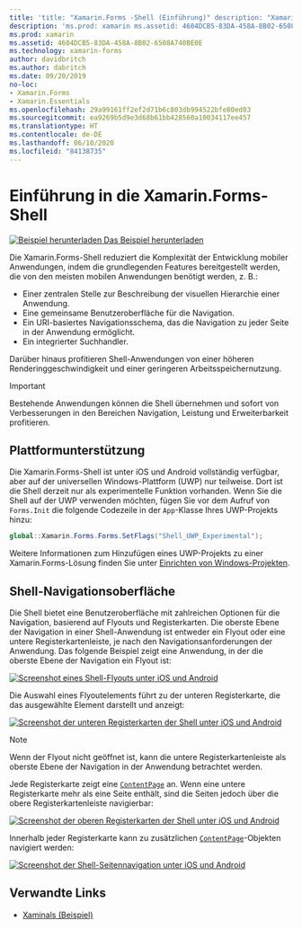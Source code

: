 ```yaml
---
title: 'title: "Xamarin.Forms -Shell (Einführung)" description: "Xamarin.Forms -Shell verfügt über die wichtigsten Features, die von den meisten Anwendungen benötigt werden, z. B. eine gemeinsame Benutzeroberfläche für die Navigation, ein URI-basiertes Navigationsschema und einen integrierten Suchhandler."'
description: 'ms.prod: xamarin ms.assetid: 4604DCB5-83DA-458A-8B02-6508A740BE0E ms.technology: xamarin-forms author: davidbritch ms.author: dabritch ms.date: 09/20/2019 no-loc: [Xamarin.Forms, Xamarin.Essentials]'
ms.prod: xamarin
ms.assetid: 4604DCB5-83DA-458A-8B02-6508A740BE0E
ms.technology: xamarin-forms
author: davidbritch
ms.author: dabritch
ms.date: 09/20/2019
no-loc:
- Xamarin.Forms
- Xamarin.Essentials
ms.openlocfilehash: 29a99161ff2ef2d71b6c803db994522bfe80ed03
ms.sourcegitcommit: ea9269b5d9e3d68b61bb428560a10034117ee457
ms.translationtype: HT
ms.contentlocale: de-DE
ms.lasthandoff: 06/10/2020
ms.locfileid: "84138735"
---
```

# <a name="xamarinforms-shell-introduction"></a>Einführung in die Xamarin.Forms-Shell

[![Beispiel herunterladen](~/media/shared/download.png) Das Beispiel herunterladen](https://docs.microsoft.com/samples/xamarin/xamarin-forms-samples/userinterface-xaminals/)

Die Xamarin.Forms-Shell reduziert die Komplexität der Entwicklung mobiler Anwendungen, indem die grundlegenden Features bereitgestellt werden, die von den meisten mobilen Anwendungen benötigt werden, z. B.:

- Einer zentralen Stelle zur Beschreibung der visuellen Hierarchie einer Anwendung.
- Eine gemeinsame Benutzeroberfläche für die Navigation.
- Ein URI-basiertes Navigationsschema, das die Navigation zu jeder Seite in der Anwendung ermöglicht.
- Ein integrierter Suchhandler.

Darüber hinaus profitieren Shell-Anwendungen von einer höheren Renderinggeschwindigkeit und einer geringeren Arbeitsspeichernutzung.

> [!IMPORTANT]
> Bestehende Anwendungen können die Shell übernehmen und sofort von Verbesserungen in den Bereichen Navigation, Leistung und Erweiterbarkeit profitieren.

## <a name="platform-support"></a>Plattformunterstützung

Die Xamarin.Forms-Shell ist unter iOS und Android vollständig verfügbar, aber auf der universellen Windows-Plattform (UWP) nur teilweise. Dort ist die Shell derzeit nur als experimentelle Funktion vorhanden. Wenn Sie die Shell auf der UWP verwenden möchten, fügen Sie vor dem Aufruf von `Forms.Init` die folgende Codezeile in der `App`-Klasse Ihres UWP-Projekts hinzu:

```csharp
global::Xamarin.Forms.Forms.SetFlags("Shell_UWP_Experimental");
```

Weitere Informationen zum Hinzufügen eines UWP-Projekts zu einer Xamarin.Forms-Lösung finden Sie unter [Einrichten von Windows-Projekten](~/xamarin-forms/platform/windows/installation/index.md).

## <a name="shell-navigation-experience"></a>Shell-Navigationsoberfläche

Die Shell bietet eine Benutzeroberfläche mit zahlreichen Optionen für die Navigation, basierend auf Flyouts und Registerkarten. Die oberste Ebene der Navigation in einer Shell-Anwendung ist entweder ein Flyout oder eine untere Registerkartenleiste, je nach den Navigationsanforderungen der Anwendung. Das folgende Beispiel zeigt eine Anwendung, in der die oberste Ebene der Navigation ein Flyout ist:

[![Screenshot eines Shell-Flyouts unter iOS und Android](introduction-images/flyout.png "Shell-Flyout")](introduction-images/flyout-large.png#lightbox "Shell-Flyout")

Die Auswahl eines Flyoutelements führt zu der unteren Registerkarte, die das ausgewählte Element darstellt und anzeigt:

[![Screenshot der unteren Registerkarten der Shell unter iOS und Android](introduction-images/monkeys.png "Untere Registerkarten der Shell")](introduction-images/monkeys-large.png#lightbox "Untere Registerkarten der Shell")

> [!NOTE]
> Wenn der Flyout nicht geöffnet ist, kann die untere Registerkartenleiste als oberste Ebene der Navigation in der Anwendung betrachtet werden.

Jede Registerkarte zeigt eine [`ContentPage`](xref:Xamarin.Forms.ContentPage) an. Wenn eine untere Registerkarte mehr als eine Seite enthält, sind die Seiten jedoch über die obere Registerkartenleiste navigierbar:

[![Screenshot der oberen Registerkarten der Shell unter iOS und Android](introduction-images/cats.png "Obere Registerkarten der Shell")](introduction-images/cats-large.png#lightbox "Obere Registerkarten der Shell")

Innerhalb jeder Registerkarte kann zu zusätzlichen [`ContentPage`](xref:Xamarin.Forms.ContentPage)-Objekten navigiert werden:

[![Screenshot der Shell-Seitennavigation unter iOS und Android](introduction-images/cat-details.png "Shell-App-Navigation")](introduction-images/cat-details-large.png#lightbox "Shell-App-Navigation")

## <a name="related-links"></a>Verwandte Links

- [Xaminals (Beispiel)](https://docs.microsoft.com/samples/xamarin/xamarin-forms-samples/userinterface-xaminals/)
